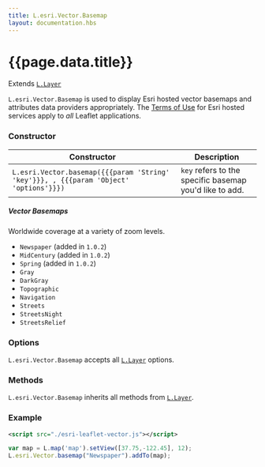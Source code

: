 ```yaml
---
title: L.esri.Vector.Basemap
layout: documentation.hbs
---
```


# {{page.data.title}}

Extends [`L.Layer`](http://leafletjs.com/reference-{{package.sample-versions.leaflet}}.html#layer)

`L.esri.Vector.Basemap` is used to display Esri hosted vector basemaps and attributes data providers appropriately. The [Terms of Use](https://github.com/esri/esri-leaflet#terms) for Esri hosted services apply to *all* Leaflet applications.

### Constructor

<table>
    <thead>
        <tr>
            <th>Constructor</th>
            <th>Description</th>
        </tr>
    </thead>
    <tbody>
        <tr>
            <td><code class="nobr">L.esri.Vector.basemap({{{param 'String' 'key'}}}, , {{{param 'Object' 'options'}}})</code></td>
            <td><code>key</code> refers to the specific basemap you'd like to add.
        </tr>
    </tbody>
</table>


##### Vector Basemaps

Worldwide coverage at a variety of zoom levels.

* `Newspaper` (added in `1.0.2`)
* `MidCentury` (added in `1.0.2`)
* `Spring` (added in `1.0.2`)
* `Gray`
* `DarkGray`
* `Topographic`
* `Navigation`
* `Streets`
* `StreetsNight`
* `StreetsRelief`

### Options

`L.esri.Vector.Basemap` accepts all [`L.Layer`](http://leafletjs.com/reference-1.0.0.html#layer) options.


### Methods

`L.esri.Vector.Basemap` inherits all methods from [`L.Layer`](http://leafletjs.com/reference-1.0.0.html#layer).

### Example
```xml
<script src="./esri-leaflet-vector.js"></script>
```

```js
var map = L.map('map').setView([37.75,-122.45], 12);
L.esri.Vector.basemap("Newspaper").addTo(map);
```
